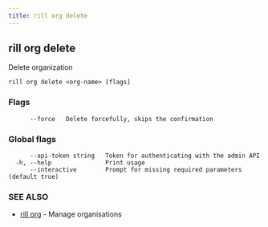 ```yaml
---
title: rill org delete
---
```

## rill org delete

Delete organization

```
rill org delete <org-name> [flags]
```

### Flags

```
      --force   Delete forcefully, skips the confirmation
```

### Global flags

```
      --api-token string   Token for authenticating with the admin API
  -h, --help               Print usage
      --interactive        Prompt for missing required parameters (default true)
```

### SEE ALSO

* [rill org](org.md)	 - Manage organisations

